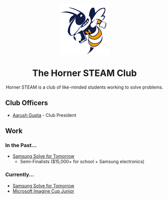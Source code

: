 <center>
    <img src = "hornerhornet.png">
    <h1>The Horner STEAM Club</h1>
    <p>Horner STEAM is a club of like-minded students working to solve problems.</p>
</center>

## Club Officers
- [Aarush Gupta](https://github.com/0x44RU5H) - Club President

## Work

### In the Past...
- [Samsung Solve for Tomorrow](https://www.samsung.com/us/solvefortomorrow/)
    - Semi-Finalists ($15,000+ for school + Samsung electronics)

### Currently...
- [Samsung Solve for Tomorrow](https://www.samsung.com/us/solvefortomorrow/)
- [Microsoft Imagine Cup Junior](https://imaginecup.microsoft.com/en-us/junior)